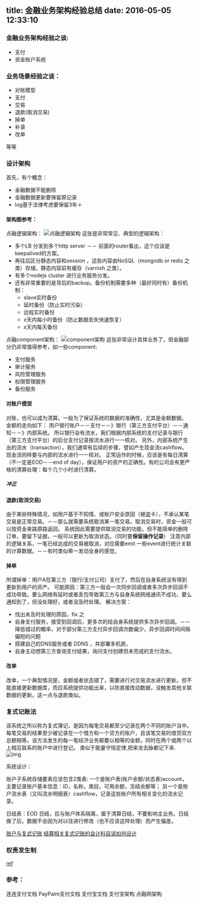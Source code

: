 title: 金融业务架构经验总结
date: 2016-05-05 12:33:10
---

### 金融业务架构经验之谈:

 - 支付 
 - 资金账户系统

### 业务场景经验之谈：

 - 对账模型 
 - 支付
 - 交易 
 - 退款(取消交易) 
 - 掉单 
 - 补录
 - 改单

等等

### 设计架构
  首先，有个概念：
 - 金融数据不能删除   
 - 金融数据更新要保留原记录   
 - log基于法律考虑要保留3年＋

#### 架构图参考：
  点融逻辑架构：
 ![点融逻辑架构][1]
 这张是非常常见、典型的逻辑架构：
 

 - 多个LB 分发到多个http server －－ 前面的router看出，这个应该是keepalived的方案。
 - 再往后区分静态内容和session ，这些内容由NoSQL（mongodb or redis 之类）存储，静态内容前有缓存（varnish 之类）。
 - 有多个nodejs cluster 进行业务服务分发。
 - 还有非常重要的是背后的backup。备份机制需要多种（最好同时有）备份机制：
     - slave实时备份
     - 延时备份（防止实时污染）
     - 远程实时备份
     - x天内每小时备份（防止数据丢失快速恢复）
     - x天内每天备份
 
 
 点融component架构：
![component架构][2] 
  这张非常设计具体业务了，但金融部分仍非常值得参考，如一些component:
 - 支付服务
 - 审计服务
 - 风险管理服务
 - 权限管理服务
 - 备份服务
 
 
#### 对账户模型
  对账，也可以成为清算。一般为了保证系统的数据的准确性，尤其是金额数据。
  金额的走向如下：
    用户银行账户－－支付－－》银行（第三方支付平台）－－通知－－》内部系统。
  所以银行会有流水，我们根据内部系统的支付记录与银行（第三方支付平台）的后台支付记录按流水进行一一核对。
  另外，内部系统产生出的流水（transaction），我们通常有后续的步骤，譬如产生现金流cashflow。现金流同样要与内部的流水进行一一核对。
  正常运作的时候，应该是有每日清算（不一定是EOD－－end of day），保证用户的资产的正确性。有的公司会有更严格的清算处理：每个几个小时进行清算。

##### 冲正
  
#### 退款(取消交易) 
  由于某些特殊情况，如用户基于不知情、或账户安全原因（被盗卡），不承认某笔交易是正常交易。－－那么就需要系统取消某一笔交易。取消交易时，资金一般可以按资金来路原路返回。
  系统因此需要提供取消交易的功能，但不能简单的删除订单，要留下证据，一般可以更新为取消状态。（同时要**保留操作记录**）
  注意内部的逻辑关系，一笔已经达成的交易被取消，对应需要emit 一些event进行统计关联的计算数据。－－有时类似牵一发动全身的感觉。


#### 掉单 
 所谓掉单：用户A在第三方（银行/支付公司）支付了，然后在自身系统没有得到更新到用户的资产。
 可能原因：第三方一般会一次同步回调或者多次异步回调不成功导致。要么网络有延时或者丢包导致第三方与自身系统网络通讯不成功，要么通知到了，但没处理好，或者没及时处理。
 解决方案：
 - 找出未及时处理的原因，fix 之
 - 自身支付服务，接受到回调后，更多次的给自身系统提供多次异步回调。－－降低错过的概率，对于部分第三方支付异步回调次数偏少，异步回调时间间隔偏短的问题
 - 搭建自己的DNS服务或者 DDNS ，并部署多机房。
 - 自身主动想第三方查询支付结果，询问支付创建但未完成的支付流水。

#### 改单 
  改单，一个典型情况是，金额或者状态错了，需要进行对交易流水进行更新。但不能直接更新数据库，而应系统提供功能出来，以防直接改动数据，没触发其他关联数据的更新。这一点与退款类似。
  
  
### 复式记账法
  该系统之所以称为复式簿记，是因为每笔交易都至少记录在两个不同的账户当中。每笔交易的结果至少被记录在一个借方和一个贷方的账户，且该笔交易的借贷双方总额相等。该方法发生的每一笔经济业务都要以相等的金额，同时在两个或两个以上相互联系的账户中进行登记。
  类似于能量守恒定律,把来龙去脉都记下来.
  ![img](https://bihu2001.oss-cn-shanghai.aliyuncs.com/img/b21c2f6112a8ddc383b7f92cd4b6881e.png)

  系统设计：

  账户子系统存储要素应该包含2类表:
  一个是账户表(账户余额/状态表)account，主要记录账户基本信息：ID，名称，类目，可用余额，冻结余额等；
  另一个是账户流水表（又叫流水明细表）cashflow，记录这些账户所有相关变化的流水记录。

  日结表：EOD 日结，应与账户体系隔离，属于清算日结，不要影响主业务。日结做了后，数据不会因为对以往进行修改（也不应该这样处理）而产生偏差。


 [账户与复式记账](https://slidesplayer.com/slide/11384948/)
 [结算相关复式记账的会计科目该如何设计](https://www.zhihu.com/question/28869291)

### 权责发生制
  [ref](https://baike.baidu.com/item/%E6%9D%83%E8%B4%A3%E5%8F%91%E7%94%9F%E5%88%B6%E5%8E%9F%E5%88%99)


### 参考：
连连支付文档
PayPalm支付文档
支付宝文档
支付宝架构
点融网架构


  [1]: http://7xk67t.com1.z0.glb.clouddn.com/app_view.png
  [2]: http://7xk67t.com1.z0.glb.clouddn.com/component_view.png
